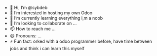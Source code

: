 - 👋 Hi, I’m @sybdeb
- 👀 I’m interested in hosting my own Odoo
- 🌱 I’m currently learning everything i,m a noob
- 💞️ I’m looking to collaborate on ...
- 📫 How to reach me ...
- 😄 Pronouns: ...
- ⚡ Fun fact: orked with a odoo programmer before, have time between jobs and think i can learn this myself

<!---
sybdeb/sybdeb is a ✨ special ✨ repository because its `README.md` (this file) appears on your GitHub profile.
You can click the Preview link to take a look at your changes.
--->
